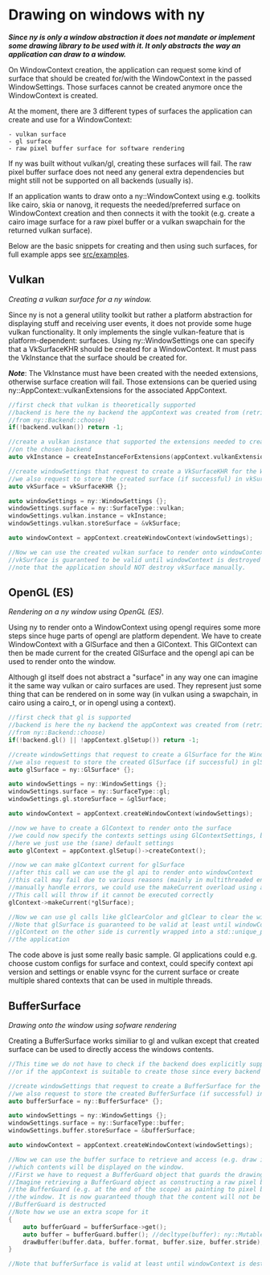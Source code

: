Drawing on windows with ny
==========================

**_Since ny is only a window abstraction it does not mandate or implement some drawing library
to be used with it. It only abstracts the way an application can draw to a window._**

On WindowContext creation, the application can request some kind of surface that should be created
for/with the WindowContext in the passed WindowSettings.
Those surfaces cannot be created anymore once the WindowContext is created.

At the moment, there are 3 different types of surfaces the application can create and
use for a WindowContext:

	- vulkan surface
	- gl surface
	- raw pixel buffer surface for software rendering

If ny was built without vulkan/gl, creating these surfaces will fail.
The raw pixel buffer surface does not need any general extra dependencies but might
still not be supported on all backends (usually is).

If an application wants to draw onto a ny::WindowContext using e.g. toolkits like cairo, skia
or nanovg, it requests the needed/preferred surface on WindowContext creation and then connects it
with the tookit (e.g. create a cairo image surface for a raw pixel buffer or a vulkan swapchain
for the returned vulkan surface).

Below are the basic snippets for creating and then using such surfaces, for full example apps
see [src/examples](ny/tree/master/src/examples).

Vulkan
------

*Creating a vulkan surface for a ny window.*

Since ny is not a general utility toolkit but rather a platform abstraction for displaying
stuff and receiving user events, it does not provide some huge vulkan functionality.
It only implements the single vulkan-feature that is platform-dependent: surfaces.
Using ny::WindowSettings one can specify that a VkSurfaceKHR should be created for a
WindowContext. It must pass the VkInstance that the surface should be created for.

*__Note__*: The VkInstance must have been created with the needed extensions, otherwise
surface creation will fail. Those extensions can be queried using ny::AppContext::vulkanExtensions
for the associated AppContext.

```cpp
//first check that vulkan is theoretically supported
//backend is here the ny backend the appContext was created from (retrieved e.g.
//from ny::Backend::choose)
if(!backend.vulkan()) return -1;

//create a vulkan instance that supported the extensions needed to create a vulkan surface
//on the chosen backend
auto vkInstance = createInstanceForExtensions(appContext.vulkanExtensions());

//create windowSettings that request to create a VkSurfaceKHR for the WindowContext
//we also request to store the created surface (if successful) in vkSurface.
auto vkSurface = vkSurfaceKHR {};

auto windowSettings = ny::WindowSettings {};
windowSettings.surface = ny::SurfaceType::vulkan;
windowSettings.vulkan.instance = vkInstance;
windowSettings.vulkan.storeSurface = &vkSurface;

auto windowContext = appContext.createWindowContext(windowSettings);

//Now we can use the created vulkan surface to render onto windowContext
//vkSurface is guaranteed to be valid until windowContext is destroyed
//note that the application should NOT destroy vkSurface manually.
```

OpenGL (ES)
-----------

*Rendering on a ny window using OpenGL (ES)*.

Using ny to render onto a WindowContext using opengl requires some more steps since huge
parts of opengl are platform dependent.
We have to create WindowContext with a GlSurface and then a GlContext.
This GlContext can then be made current for the created GlSurface and the opengl api
can be used to render onto the window.

Although gl itself does not abstract a "surface" in any way one can imagine it the same
way vulkan or cairo surfaces are used. They represent just some thing that can be rendered
on in some way (in vulkan using a swapchain, in cairo using a cairo_t, or in
opengl using a context).

```cpp
//first check that gl is supported
//backend is here the ny backend the appContext was created from (retrieved e.g.
//from ny::Backend::choose)
if(!backend.gl() || !appContext.glSetup()) return -1;

//create windowSettings that request to create a GlSurface for the WindowContext
//we also request to store the created GlSurface (if successful) in glSurface.
auto glSurface = ny::GlSurface* {};

auto windowSettings = ny::WindowSettings {};
windowSettings.surface = ny::SurfaceType::gl;
windowSettings.gl.storeSurface = &glSurface;

auto windowContext = appContext.createWindowContext(windowSettings);

//now we have to create a GlContext to render onto the surface
//we could now specify the contexts settings using GlContextSettings, but
//here we just use the (sane) default settings
auto glContext = appContext.glSetup()->createContext();

//now we can make glContext current for glSurface
//after this call we can use the gl api to render onto windowContext
//this call may fail due to various reasons (mainly in multithreaded environments) and to
//manually handle errors, we could use the makeCurrent overload using a std::error_code
//This call will throw if it cannot be executed correctly
glContext->makeCurrent(*glSurface);

//Now we can use gl calls like glClearColor and glClear to clear the window.
//Note that glSurface is guaranteed to be valid at least until windowContxt is destructed
//glContext on the other side is currently wrapped into a std::unique_ptr and managed by
//the application
```

The code above is just some really basic sample. Gl applications could e.g. choose custom
configs for surface and context, could specify context api version and settings or enable
vsync for the current surface or create multiple shared contexts that can be used
in multiple threads.

BufferSurface
-------------

*Drawing onto the window using sofware rendering*

Creating a BufferSurface works similiar to gl and vulkan except that created surface
can be used to directly access the windows contents.

```cpp
//This time we do not have to check if the backend does explicitly support buffer surfaces
//or if the appContext is suitable to create those since every backend does support them by default

//create windowSettings that request to create a BufferSurface for the WindowContext
//we also request to store the created BufferSurface (if successful) in bufferSurface.
auto bufferSurface = ny::BufferSurface* {};

auto windowSettings = ny::WindowSettings {};
windowSettings.surface = ny::SurfaceType::buffer;
windowSettings.buffer.storeSurface = &bufferSurface;

auto windowContext = appContext.createWindowContext(windowSettings);

//Now we can use the buffer surface to retrieve and access (e.g. draw into) a raw pixel buffer
//which contents will be displayed on the window.
//First we have to request a BufferGuard object that guards the drawing process.
//Imagine retrieving a BufferGuard object as constructing a raw pixel buffer and destructing
//the BufferGuard (e.g. at the end of the scope) as painting to pixel buffer onto
//the window. It is now guaranteed though that the content will not be applied before
//BufferGuard is destructed
//Note how we use an extra scope for it
{
	auto bufferGuard = bufferSurface->get();
	auto buffer = bufferGuard.buffer(); //decltype(buffer): ny::MutableImageData
	drawBuffer(buffer.data, buffer.format, buffer.size, buffer.stride);
}

//Note that bufferSurface is valid at least until windowContext is destructed.
```
